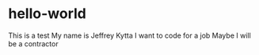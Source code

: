 # hello-world
This is a test
My name is Jeffrey Kytta
I want to code for a job
Maybe I will be a contractor
